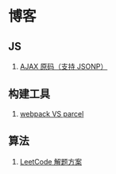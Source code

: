 # 博客

## JS

1. [AJAX 原码（支持 JSONP）](https://github.com/henry-CJ/blog/blob/master/js/native-ajax.md)

## 构建工具

1. [webpack VS parcel](https://github.com/henry-CJ/blog/blob/master/bundler/webpack-vs-parcel.md)

## 算法
1. [LeetCode 解题方案](https://github.com/henry-CJ/blog/issues/7)
